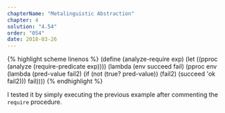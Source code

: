 ```yaml
---
chapterName: "Metalinguistic Abstraction"
chapter: 4
solution: "4.54"
order: "054"
date: 2018-03-26 
---
```


{% highlight scheme linenos %}
(define (analyze-require exp)
  (let ((pproc (analyze (require-predicate exp))))
    (lambda (env succeed fail)
      (pproc env
             (lambda (pred-value fail2)
               (if (not (true? pred-value))
                   (fail2)
                   (succeed 'ok fail2)))
             fail))))
{% endhighlight %}

I tested it by simply executing the previous example after commenting the `require` procedure.
